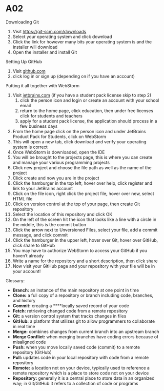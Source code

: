 # A02
Downloading Git
1. Visit https://git-scm.com/downloads
2. Select your operating system and click download
3. Click the link for however many bits your operating system is and the installer will download
4. Open the installer and install Git

Setting Up GitHub
1. Visit [github.com](http://github.com)
2. click log in or sign up (depending on if you have an account)

Putting it all together with WebStorm
1. Visit [jetbrains.com](http://jetbrains.com) (if you have a student pack license skip to step 2)
    1. click the person icon and login or create an account with your school email
    2. return to the home page, click education, then under free licenses click for students and teachers
    3. apply for a student pack license, the application should process in a few business days
2. From the home page click on the person icon and under JetBrains Product Pack for Students, click on WebStorm
3. This will open a new tab, click download and verify your operating system is correct
4. Once WebStorm is downloaded, open the IDE
5. You will be brought to the projects page, this is where you can create and manage your various programming projects
6. Click new project and choose the file path as well as the name of the project
7. Click create and now you are in the project
8. Click the hamburger in the top left, hover over help, click register and link to your JetBrains account
9. Click on the file icon, right click the project file, hover over new, select HTML file
10. Click on version control at the top of your page, then create Git repository
11. Select the location of this repository and click OK
12. On the left of the screen hit the icon that looks like a line with a circle in the middle, this is the commit button
13. Click the arrow next to Unversioned Files, select your file, add a commit message, and click commit
14. Click the hamburger in the upper left, hover over Git, hover over GitHub, click share to GitHub
15. You may have to authorize WebStorm to access your GitHub if you haven’t already
16. Write a name for the repository and a short description, then click share
17. Now visit your GitHub page and your repository with your file will be in your account!

Glossary:
- **Branch:** an instance of the main repository at one point in time
- **Clone:** a full copy of a repository or branch including code, branches, and history
- **Commit:** creating a ****locally saved record of your code
- **Fetch:** retrieving changed code from a remote repository
- **Git:** a version control system that tracks changes in files
- **GitHub:** a platform that utilizes git to allow programmers to collaborate in real time
- **Merge:** combines changes from current branch into an upstream branch
- **Merge Conflict:** when merging branches have coding errors because of misaligned code
- **Push:** when you move locally saved code (commit) to a remote repository (GitHub)
- **Pull:** updates code in your local repository with code from a remote repository
- **Remote:** a location not on your device, typically used to reference a remote repository which is a place to store code not on your device
- **Repository:** generally it is a central place to store data in an organized way; in Git/GitHub it refers to a collection of code or programs
